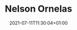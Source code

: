 ---
title: "Nelson Ornelas"
date: 2021-07-11T11:30:04+01:00
weight: 
summary: "Mechanic"
role: "crew"
profile_image: "/people_photos/nelson_ornelas.jpeg"
website: ""
---